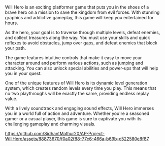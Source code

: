 Will Hero is an exciting platformer game that puts you in the shoes of a brave hero on a mission to save the kingdom from evil forces. With stunning graphics and addictive gameplay, this game will keep you entertained for hours.

As the hero, your goal is to traverse through multiple levels, defeat enemies, and collect treasures along the way. You must use your skills and quick reflexes to avoid obstacles, jump over gaps, and defeat enemies that block your path.

The game features intuitive controls that make it easy to move your character around and perform various actions, such as jumping and attacking. You can also unlock special abilities and power-ups that will help you in your quest.

One of the unique features of Will Hero is its dynamic level generation system, which creates random levels every time you play. This means that no two playthroughs will be exactly the same, providing endless replay value.

With a lively soundtrack and engaging sound effects, Will Hero immerses you in a world full of action and adventure. Whether you're a seasoned gamer or a casual player, this game is sure to captivate you with its challenging gameplay and charming visuals.



https://github.com/SidhantMathur20/AP-Project-WillHero/assets/88873670/f0a02f88-77c6-466a-b69b-c522580e8f87
